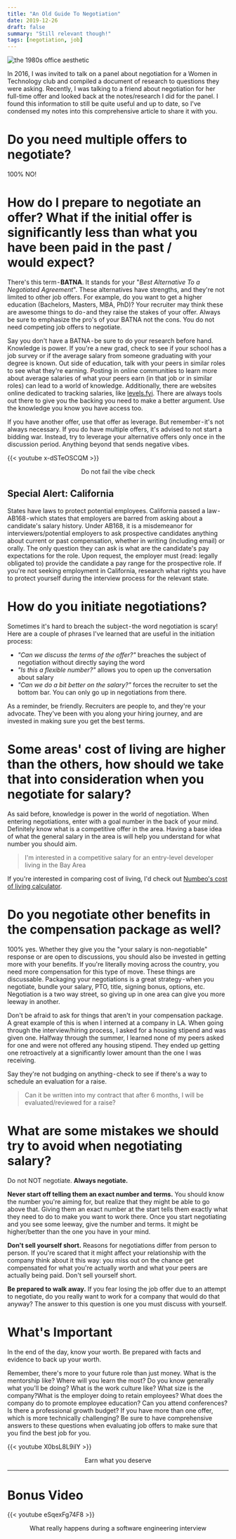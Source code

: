 ```yaml
---
title: "An Old Guide To Negotiation"
date: 2019-12-26
draft: false
summary: "Still relevant though!"
tags: [negotiation, job]
---
```


![the 1980s office aesthetic](/2019-12/negotiation.png)

In 2016, I was invited to talk on a panel about negotiation for a Women in Technology club and compiled a document of research to questions they were asking. Recently, I was talking to a friend about negotiation for her full-time offer and looked back at the notes/research I did for the panel. I found this information to still be quite useful and up to date, so I've condensed my notes into this comprehensive article to share it with you. 

# Do you need multiple offers to negotiate?

100% NO!

# How do I prepare to negotiate an offer? What if the initial offer is significantly less than what you have been paid in the past / would expect?

There's this term - **BATNA**. It stands for your "*Best Alternative To a Negotiated Agreement*". These alternatives have strengths, and they're not limited to other job offers. For example, do you want to get a higher education (Bachelors, Masters, MBA, PhD)? Your recruiter may think these are awesome things to do - and they raise the stakes of your offer. Always be sure to emphasize the pro's of your BATNA not the cons. You do not need competing job offers to negotiate.

Say you don't have a BATNA - be sure to do your research before hand. Knowledge is power. If you're a new grad, check to see if your school has a job survey or if the average salary from someone graduating with your degree is known. Out side of education, talk with your peers in similar roles to see what they're earning. Posting in online communities to learn more about average salaries of what your peers earn (in that job or in similar roles) can lead to a world of knowledge. Additionally, there are websites online dedicated to tracking salaries, like [levels.fyi](https://levels.fyi). There are always tools out there to give you the backing you need to make a better argument. Use the knowledge you know you have access too.

If you have another offer, use that offer as leverage. But remember - it's not always necessary. If you do have multiple offers, it's advised to not start a bidding war. Instead, try to leverage your alternative offers only once in the discussion period. Anything beyond that sends negative vibes.

{{< youtube x-dSTeOSCQM >}}
<center>Do not fail the vibe check</center>

## Special Alert: California
States have laws to protect potential employees. California passed a law - AB168 - which states that employers are barred from asking about a candidate's salary history. Under AB168, it is a misdemeanor for interviewers/potential employers to ask prospective candidates anything about current or past compensation, whether in writing (including email) or orally. The only question they can ask is what are the candidate's pay expectations for the role. Upon request, the employer must (read: legally obligated to) provide the candidate a pay range for the prospective role. If you're not seeking employment in California, research what rights you have to protect yourself during the interview process for the relevant state.

# How do you initiate negotiations?
Sometimes it's hard to breach the subject - the word negotiation is scary! Here are a couple of phrases I've learned that are useful in the initiation process:

- *"Can we discuss the terms of the offer?"* breaches the subject of negotiation without directly saying the word
- *"Is this a flexible number?"* allows you to open up the conversation about salary
- *"Can we do a bit better on the salary?"* forces the recruiter to set the bottom bar. You can only go up in negotiations from there.

As a reminder, be friendly. Recruiters are people to, and they're your advocate. They've been with you along your hiring journey, and are invested in making sure you get the best terms.

# Some areas' cost of living are higher than the others, how should we take that into consideration when you negotiate for salary?

As said before, knowledge is power in the world of negotiation. When entering negotiations, enter with a goal number in the back of your mind. Definitely know what is a competitive offer in the area. Having a base idea of what the general salary in the area is will help you understand for what number you should aim.

> I'm interested in a competitive salary for an entry-level developer living in the Bay Area

If you're interested in comparing cost of living, I'd check out [Numbeo's cost of living calculator](https://www.numbeo.com/cost-of-living/).

# Do you negotiate other benefits in the compensation package as well?

100% yes. Whether they give you the "your salary is non-negotiable" response or are open to discussions, you should also be invested in getting more with your benefits. If you're literally moving across the country, you need more compensation for this type of move. These things are discussable. Packaging your negotiations is a great strategy - when you negotiate, bundle your salary, PTO, title, signing bonus, options, etc. Negotiation is a two way street, so giving up in one area can give you more leeway in another.

Don't be afraid to ask for things that aren't in your compensation package. A great example of this is when I interned at a company in LA. When going through the interview/hiring process, I asked for a housing stipend and was given one. Halfway through the summer, I learned none of my peers asked for one and were not offered any housing stipend. They ended up getting one retroactively at a significantly lower amount than the one I was receiving.

Say they're not budging on anything - check to see if there's a way to schedule an evaluation for a raise.
> Can it be written into my contract that after 6 months, I will be evaluated/reviewed for a raise?

# What are some mistakes we should try to avoid when negotiating salary?

Do not NOT negotiate. **Always negotiate.**

**Never start off telling them an exact number and terms.** You should know the number you're aiming for, but realize that they might be able to go above that. Giving them an exact number at the start tells them exactly what they need to do to make you want to work there. Once you start negotiating and you see some leeway, give the number and terms. It might be higher/better than the one you have in your mind.

**Don't sell yourself short.** Reasons for negotiations differ from person to person. If you're scared that it might affect your relationship with the company think about it this way: you miss out on the chance get compensated for what you're actually worth and what your peers are actually being paid. Don't sell yourself short.

**Be prepared to walk away.** If you fear losing the job offer due to an attempt to negotiate, do you really want to work for a company that would do that anyway? The answer to this question is one you must discuss with yourself.

# What's Important
In the end of the day, know your worth. Be prepared with facts and evidence to back up your worth. 

Remember, there's more to your future role than just money. What is the mentorship like? Where will you learn the most? Do you know generally what you'll be doing? What is the work culture like? What size is the company?What is the employer doing to retain employees? What does the company do to promote employee education? Can you attend conferences? Is there a professional growth budget? If you have more than one offer, which is more technically challenging?  Be sure to have comprehensive answers to these questions when evaluating job offers to make sure that you find the best job for you.

{{< youtube X0bsL8L9iIY >}}
<center>Earn what you deserve</center>



---

# Bonus Video

{{< youtube eSqexFg74F8 >}}
<center>What really happens during a software engineering interview</center>

